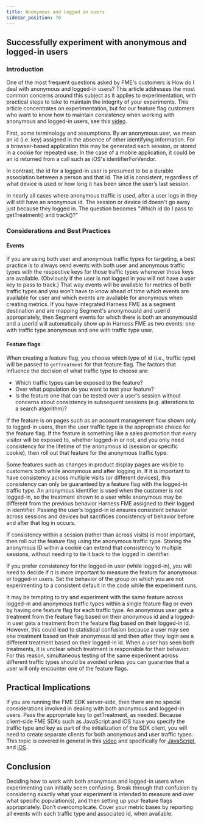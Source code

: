 ```yaml
---
title: Anonymous and logged in users
sidebar_position: 70
---
```


## Successfully experiment with anonymous and logged-in users

### Introduction

One of the most frequent questions asked by FME's customers is How do I deal with anonymous and logged-in users? This article addresses the most common concerns around this subject as it applies to experimentation, with practical steps to take to maintain the integrity of your experiments. This article concentrates on experimentation, but for our feature flag customers who want to know how to maintain consistency when working with anonymous and logged-in users, see this [video](https://help.split.io/hc/en-us/articles/360029915971-Consistent-experience-from-anonymous-to-logged-In).

First, some terminology and assumptions. By an anonymous user, we mean an id (i.e. key) assigned in the absence of other identifying information. For a browser-based application this may be generated each session, or stored in a cookie for repeated use. In the case of a mobile application, it could be an id returned from a call such as iOS's identifierForVendor. 

In contrast, the id for a logged-in user is presumed to be a durable association between a person and that id. The id is consistent, regardless of what device is used or how long it has been since the user’s last session.

In nearly all cases where anonymous traffic is used, after a user logs in they will still have an anonymous id. The session or device id doesn't go away just because they logged in. The question becomes "Which id do I pass to getTreatment() and track()?"

### Considerations and Best Practices

#### Events

If you are using both user and anonymous traffic types for targeting, a best practice is to always send events with both user and anonymous traffic types with the respective keys for those traffic types whenever those keys are available. (Obviously if the user is not logged in you will not have a user key to pass to track.) That way events will be available for metrics of both traffic types and you won't have to know ahead of time which events are available for user and which events are available for anonymous when creating metrics. If you have integrated Harness FME as a segment destination and are mapping Segment's anonymousId and userId appropriately, then Segment events for which there is both an anonymousId and a userId will automatically show up in Harness FME as two events: one with traffic type anonymous and one with traffic type user.

#### Feature flags

When creating a feature flag, you choose which type of id (i.e., traffic type) will be passed to `getTreatment` for that feature flag. The factors that influence the decision of what traffic type to choose are:

- Which traffic types can be exposed to the feature?
- Over what population do you want to test your feature?
- Is the feature one that can be tested over a user’s session without concerns about consistency in subsequent sessions (e.g. alterations to a search algorithm)?

If the feature is on pages such as an account management flow shown only to logged-in users, then the user traffic type is the appropriate choice for the feature flag. If the feature is something like a sales promotion that every visitor will be exposed to, whether logged-in or not, and you only need consistency for the lifetime of the anonymous id (session or specific cookie), then roll out that feature for the anonymous traffic type.

Some features such as changes in product display pages are visible to customers both while anonymous and after logging in. If it is important to have consistency across multiple visits (or different devices), this consistency can only be guaranteed by a feature flag with the logged-in traffic type. An anonymous identifier is used when the customer is not logged-in, so the treatment shown to a user while anonymous may be different from the previous behavior Harness FME assigned to their logged in identifier. Passing the user’s logged-in id ensures consistent behavior across sessions and devices but sacrifices consistency of behavior before and after that log in occurs. 

If consistency within a session (rather than across visits) is most important, then roll out the feature flag using the anonymous traffic type. Storing the anonymous ID within a cookie can extend that consistency to multiple sessions, without needing to tie it back to the logged in identifier.

If you prefer consistency for the logged-in user (while logged-in), you will need to decide if it is more important to measure the feature for anonymous or logged-in users. Set the behavior of the group on which you are not experimenting to a consistent default in the code while the experiment runs.

It may be tempting to try and experiment with the same feature across logged-in and anonymous traffic types within a single feature flag or even by having one feature flag for each traffic type. An anonymous user gets a treatment from the feature flag based on their anonymous id and a logged-in user gets a treatment from the feature flag based on their logged-in id. However, this could lead to statistical confusion because a user may see one treatment based on their anonymous id and then after they login see a different treatment based on their logged-in id. When a user has seen both treatments, it is unclear which treatment is responsible for their behavior. For this reason, simultaneous testing of the same experiment across different traffic types should be avoided unless you can guarantee that a user will only encounter one of the feature flags.

## Practical Implications

If you are running the FME SDK server-side, then there are no special considerations involved in dealing with both anonymous and logged-in users. Pass the appropriate key to getTreatment, as needed. Because client-side FME SDKs such as JavaScript and iOS have you specify the traffic type and key as part of the initialization of the SDK client, you will need to create separate clients for both anonymous and user traffic types. This topic is covered in general in this [video](https://help.split.io/hc/en-us/articles/360018594051-SDK-Implementation-and-Troubleshooting#multiple_splits_and_keys) and specifically for [JavaScript](/docs/feature-management-experimentation/sdks-and-infrastructure/client-side-sdks/javascript-sdk#instantiate-multiple-sdk-clients), and [iOS](https://github.com/Split-Community/Split-SDKs-Examples/tree/main/iOS-Objective-C-SDK).

## Conclusion

Deciding how to work with both anonymous and logged-in users when experimenting can initially seem confusing. Break through that confusion by considering exactly what your experiment is intended to measure and over what specific population(s), and then setting up your feature flags appropriately. Don’t overcomplicate. Cover your metric bases by reporting all events with each traffic type and associated id, when available.